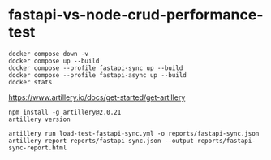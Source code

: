# fastapi-vs-node-crud-performance-test


```
docker compose down -v
docker compose up --build
docker compose --profile fastapi-sync up --build
docker compose --profile fastapi-async up --build
docker stats
```

https://www.artillery.io/docs/get-started/get-artillery
```
npm install -g artillery@2.0.21
artillery version 
```

```
artillery run load-test-fastapi-sync.yml -o reports/fastapi-sync.json
artillery report reports/fastapi-sync.json --output reports/fastapi-sync-report.html
```